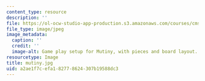 ```yaml
---
content_type: resource
description: ''
file: https://ol-ocw-studio-app-production.s3.amazonaws.com/courses/cms-608-game-design-spring-2014/a2ae1f7cefa182778624307b19588dc3_mutiny.jpg
file_type: image/jpeg
image_metadata:
  caption: ''
  credit: ''
  image-alt: Game play setup for Mutiny, with pieces and board layout.
resourcetype: Image
title: mutiny.jpg
uid: a2ae1f7c-efa1-8277-8624-307b19588dc3
---
```

